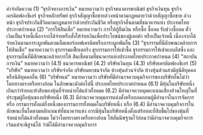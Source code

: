 คำจำกัดความ
(1) “ธุรกิจทางการเงิน” หมายความว่า ธุรกิจธนาคารพาณิชย์ ธุรกิจเงินทุน ธุรกิจ
เครดิตฟองซิเอร์ ธุรกิจหลักทรัพย์ ธุรกิจสัญญาซื้อขายล่วงหน้าตามกฎหมายว่าด้วยสัญญาซื้อขาย
ล่วงหน้า ธุรกิจประกันชีวิตตามกฎหมายว่าด้วยประกันชีวิต หรือธุรกิจอื่นตามที่ธนาคารแห่ง
ประเทศไทยประกาศกำหนด
(2) “การให้สินเชื่อ” หมายความว่า การให้กู้ยืมเงิน หรือซื้อ ซื้อลด รับช่วงซื้อลด
ตั๋วเงินเป็นเจ้าหนี้เนื่องจากได้จ่ายหรือสั่งให้จ่ายเงินเพื่อประโยชน์ของผู้เคยค้า หรือเป็นเจ้าหนี้
เนื่องจากได้จ่ายเงินตามภาระผูกพันตามเล็ตเตอร์ออฟเครดิตหรือภาระผูกพันอื่น
(3) “ธุรกรรมที่มีลักษณะคล้ายการให้สินเชื่อ” หมายความว่า ธุรกรรมแฟ็กเตอริง
ธุรกรรมการให้เช่าซื้อ ธุรกรรมการให้เช่าแบบลีสซิ่ง และธุรกรรมอื่นที่มีลักษณะคล้ายการให้
สินเชื่อตามที่ธนาคารแห่งประเทศไทยประกาศกําหนด
(4) “สถาบันการเงิน” หมายความว่า
(4.1) ธนาคารพาณิชย์
(4.2) บริษัทเงินทุน
(4.3) บริษัทเครดิตฟองซิเอร่
(5) “บริษัท” หมายความว่า บริษัทจํากัด บริษัทมหาชนจํากัด ห้างหุ้นส่วนจํากัด
ห้างหุ้นส่วนสามัญนิติบุคคล หรือนิติบุคคลอื่น
(6) “บริษัทแม่” หมายความว่า บริษัทที่มีอำนาจควบคุมกิจการของบริษัทอื่นไม่ว่า
โดยทางตรงหรือทางอ้อม ในลักษณะดังต่อไปนี้
ประเทศไทยประกาศกำหนด
(6.1) มีหุ้นในบริษัทหนึ่งเกินกว่าร้อยละห้าสิบของหุ้นที่จำหน่ายได้แล้วทั้งหมด
(6.2) มีอำนาจควบคุมคะแนนเสียงส่วนใหญ่ในที่ประชุมผู้ถือหุ้นของบริษัทหนึ่ง
(6.3) มีอำนาจควบคุมการแต่งตั้งหรือถอดถอนผู้มีอำนาจในการจัดการหรือ
กรรมการตั้งแต่กึ่งหนึ่งของกรรมการทั้งหมดในบริษัทหนึ่ง หรือ
(6.4) มีอำนาจควบคุมกิจการในลักษณะอื่นใดตามหลักเกณฑ์ที่ธนาคารแห่ง
การมีหุ้นในบริษัทหนึ่งตั้งแต่ร้อยละยี่สิบขึ้นไปของหุ้นที่จำหน่ายได้แล้วทั้งหมด
ไม่ว่าโดยทางตรงหรือทางอ้อม ให้สันนิษฐานไว้ก่อนว่ามีอำนาจควบคุมกิจการ เว้นแต่จะพิสูจน์ได้
ว่ามิได้มีอำนาจควบคุมกิจการ
